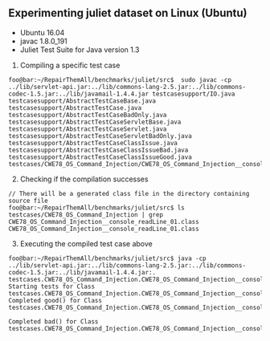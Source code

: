 ## Experimenting juliet dataset on Linux (Ubuntu)
- Ubuntu 16.04
- javac 1.8.0_191
- Juliet Test Suite for Java version 1.3

1. Compiling a specific test case
```console
foo@bar:~/RepairThemAll/benchmarks/juliet/src$  sudo javac -cp ../lib/servlet-api.jar:../lib/commons-lang-2.5.jar:../lib/commons-codec-1.5.jar:../lib/javamail-1.4.4.jar testcasesupport/IO.java testcasesupport/AbstractTestCaseBase.java testcasesupport/AbstractTestCase.java testcasesupport/AbstractTestCaseBadOnly.java testcasesupport/AbstractTestCaseServletBase.java testcasesupport/AbstractTestCaseServlet.java testcasesupport/AbstractTestCaseServletBadOnly.java testcasesupport/AbstractTestCaseClassIssue.java testcasesupport/AbstractTestCaseClassIssueBad.java testcasesupport/AbstractTestCaseClassIssueGood.java testcases/CWE78_OS_Command_Injection/CWE78_OS_Command_Injection__console_readLine_01.java
```
2. Checking if the compilation successes
```console
// There will be a generated class file in the directory containing source file
foo@bar:~/RepairThemAll/benchmarks/juliet/src$ ls testcases/CWE78_OS_Command_Injection | grep CWE78_OS_Command_Injection__console_readLine_01.class
CWE78_OS_Command_Injection__console_readLine_01.class
```

3. Executing the compiled test case above
```console
foo@bar:~/RepairThemAll/benchmarks/juliet/src$ java -cp ../lib/servlet-api.jar:../lib/commons-lang-2.5.jar:../lib/commons-codec-1.5.jar:../lib/javamail-1.4.4.jar:. testcases.CWE78_OS_Command_Injection.CWE78_OS_Command_Injection__console_readLine_01
Starting tests for Class testcases.CWE78_OS_Command_Injection.CWE78_OS_Command_Injection__console_readLine_01
Completed good() for Class testcases.CWE78_OS_Command_Injection.CWE78_OS_Command_Injection__console_readLine_01

Completed bad() for Class testcases.CWE78_OS_Command_Injection.CWE78_OS_Command_Injection__console_readLine_01
```
 
